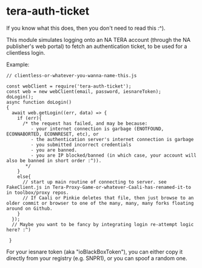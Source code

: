 # tera-auth-ticket

If you know what this does, then you don't need to read this :^).

This module simulates logging onto an NA TERA account (through the NA publisher's web portal) to fetch an authentication ticket, to be used for a clientless login.

Example:

```
// clientless-or-whatever-you-wanna-name-this.js

const webClient = require('tera-auth-ticket');
const web = new webClient(email, password, iesnareToken); 
doLogin();
async function doLogin() 
{
  await web.getLogin((err, data) => {
    if (err){
      /* the request has failed, and may be because:
         - your internet connection is garbage (ENOTFOUND, ECONNABORTED, ECONNRESET, etc), or 
         - the authentication server's internet connection is garbage
         - you submitted incorrect credentials
         - you are banned.
         - you are IP blocked/banned (in which case, your account will also be banned in short order :^)).
       */
    }
    else{
      // start up main routine of connecting to server. see FakeClient.js in Tera-Proxy-Game-or-whatever-Caali-has-renamed-it-to in toolbox/proxy repos. 
      // If Caali or Pinkie deletes that file, then just browse to an older commit or browser to one of the many, many, many forks floating around on Github.
    }
  });
  // Maybe you want to be fancy by integrating login re-attempt logic here? :^)
  
 }

```

For your iesnare token (aka "ioBlackBoxToken"), you can either copy it directly from your registry (e.g. SNPR1), or you can spoof a random one.

